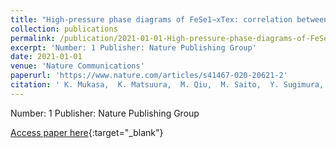 ```yaml
---
title: "High-pressure phase diagrams of FeSe1−xTex: correlation between suppressed nematicity and enhanced superconductivity"
collection: publications
permalink: /publication/2021-01-01-High-pressure-phase-diagrams-of-FeSe1xTex-correlation-between-suppressed-nematicity-and-enhanced-superconductivity
excerpt: 'Number: 1 Publisher: Nature Publishing Group'
date: 2021-01-01
venue: 'Nature Communications'
paperurl: 'https://www.nature.com/articles/s41467-020-20621-2'
citation: ' K. Mukasa,  K. Matsuura,  M. Qiu,  M. Saito,  Y. Sugimura,  K. Ishida,  M. Otani,  Y. Onishi,  Y. Mizukami,  K. Hashimoto,  J. Gouchi,  R. Kumai,  Y. Uwatoko,  T. Shibauchi, &quot;High-pressure phase diagrams of FeSe1−xTex: correlation between suppressed nematicity and enhanced superconductivity.&quot; Nature Communications, 2021.'
---
```

Number: 1 Publisher: Nature Publishing Group

[Access paper here](https://www.nature.com/articles/s41467-020-20621-2){:target="_blank"}
